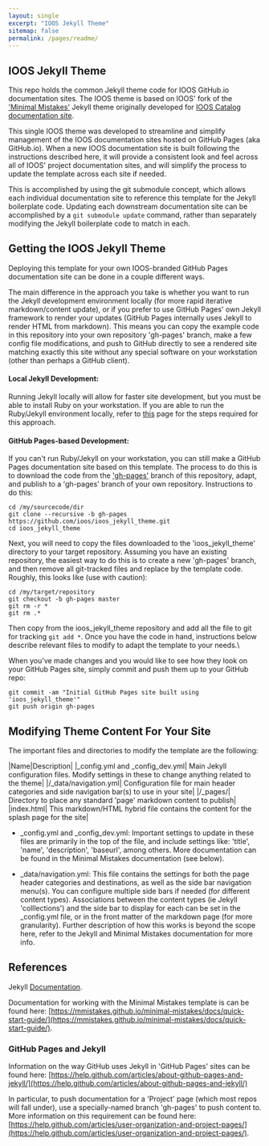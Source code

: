 ```yaml
---
layout: single
excerpt: "IOOS Jekyll Theme"
sitemap: false
permalink: /pages/readme/
---
```

## IOOS Jekyll Theme ##
This repo holds the common Jekyll theme code for IOOS GitHub.io documentation sites.  The IOOS theme is based on IOOS'
fork of the ['Minimal Mistakes'](https://github.com/mmistakes/minimal-mistakes)
Jekyll theme originally developed for [IOOS Catalog documentation site](https://ioos.github.io/catalog/).  

This single IOOS theme was developed to streamline and simplify management of the IOOS documentation sites hosted on
GitHub Pages (aka GitHub.io).  When a new IOOS documentation site is built following the instructions described here,
it will provide a consistent look and feel across all of IOOS' project documentation sites, and will simplify the process
to update the template across each site if needed.  

This is accomplished by using the git submodule concept, which
allows each individual documentation site to reference this template for the Jekyll boilerplate code.  Updating each
downstream documentation site can be accomplished by a `git submodule update` command, rather than separately modifying
the Jekyll boilerplate code to match in each.  

## Getting the IOOS Jekyll Theme ##
Deploying this template for your own IOOS-branded GitHub Pages documentation site can be done in a couple different ways.

The main difference in the approach you take is whether you want to run the Jekyll development environment locally (for
  more rapid iterative markdown/content update), or if you prefer to use GitHub Pages' own Jekyll framework to render your
  updates (GitHub Pages internally uses Jekyll to render HTML from markdown).  This means you can copy the example code
  in this repository into your own repository 'gh-pages' branch, make a few config file modifications, and push to GitHub
  directly to see a rendered site matching exactly this site without any special software on your workstation (other than
  perhaps a GitHub client).  

#### Local Jekyll Development: ####
Running Jekyll locally will allow for faster site development, but you must be able to install Ruby on your workstation.
If you are able to run the Ruby/Jekyll environment locally, refer to [this](https://ioos.github.io/ioos_jekyll_theme/pages/jekyll/)
page for the steps required for this approach.

#### GitHub Pages-based Development: ####
If you can't run Ruby/Jekyll on your workstation, you can still make a GitHub Pages documentation site based on this
template.  The process to do this is to download the code from the ['gh-pages'](https://github.com/ioos/ioos_jekyll_theme/tree/gh-pages)
branch of this repository, adapt, and publish to a 'gh-pages' branch of your own repository.  Instructions to do this:

```
cd /my/sourcecode/dir
git clone --recursive -b gh-pages https://github.com/ioos/ioos_jekyll_theme.git
cd ioos_jekyll_theme
```
Next, you will need to copy the files downloaded to the 'ioos_jekyll_theme' directory to your target repository.
Assuming you have an existing repository, the easiest way to do this is to create a new 'gh-pages' branch, and then remove
all git-tracked files and replace by the template code.  Roughly, this looks like (use with caution):

```
cd /my/target/repository
git checkout -b gh-pages master
git rm -r *
git rm .*
```
Then copy from the ioos_jekyll_theme repository and add all the file to git for tracking ```git add *```.
Once you have the code in hand, instructions below describe relevant files to modify to adapt the template to your needs.\

When you've made changes and you would like to see how they look on your GitHub Pages site, simply commit and push them
up to your GitHub repo:

```
git commit -am "Initial GitHub Pages site built using 'ioos_jekyll_theme'"
git push origin gh-pages
```

## Modifying Theme Content For Your Site ##
The important files and directories to modify the template are the following:

|Name|Description|
|\_config.yml and \_config_dev.yml| Main Jekyll configuration files.  Modify settings in these to change anything related to the theme|
|/\_data/navigation.yml| Configuration file for main header categories and side navigation bar(s) to use in your site|
|/\_pages/| Directory to place any standard 'page' markdown content to publish|
|index.html| This markdown/HTML hybrid file contains the content for the splash page for the site|

- \_config.yml and \_config_dev.yml:  Important settings to update in these files are primarily in the top of the file,
and include settings like: 'title', 'name', 'description', 'baseurl', among others.  More documentation can be found in
the Minimal Mistakes documentation (see below).

- \_data/navigation.yml: This file contains the settings for both the page header categories and destinations, as well
as the side bar navigation menu(s).  You can configure multiple side bars if needed (for different content types).
Associations between the content types (ie Jekyll 'colllections') and the side bar to display for each can be set in
the \_config.yml file, or in the front matter of the markdown page (for more granularity).  Further description of how
this works is beyond the scope here, refer to the Jekyll and Minimal Mistakes documentation for more info.


## References ##  
Jekyll [Documentation](https://jekyllrb.com/docs/home/).

Documentation for working with the Minimal Mistakes template is can be found here:
[https://mmistakes.github.io/minimal-mistakes/docs/quick-start-guide/](https://mmistakes.github.io/minimal-mistakes/docs/quick-start-guide/).

### GitHub Pages and Jekyll ###
Information on the way GitHub uses Jekyll in 'GitHub Pages' sites can be found here:
[https://help.github.com/articles/about-github-pages-and-jekyll/](https://help.github.com/articles/about-github-pages-and-jekyll/)

In particular, to push documentation for a 'Project' page (which most repos will fall under), use a
specially-named branch 'gh-pages' to push content to.  More information on this requirement can be
found here: [https://help.github.com/articles/user-organization-and-project-pages/](https://help.github.com/articles/user-organization-and-project-pages/).
